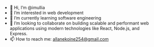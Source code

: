 - 👋 Hi, I’m @imullia
- 👀 I’m interested in web development
- 🌱 I’m currently learning software engineering
- 💞️ I’m looking to collaborate on building scalable and performant web applications using modern technologies like React, Node.js, and Express.
- 📫 How to reach me: allanekoine254@gmail.com

<!---
imullia/imullia is a ✨ special ✨ repository because its `README.md` (this file) appears on your GitHub profile.
You can click the Preview link to take a look at your changes.
--->
